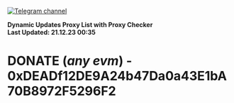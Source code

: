 [![Telegram channel](https://img.shields.io/endpoint?url=https://runkit.io/damiankrawczyk/telegram-badge/branches/master?url=https://t.me/n4z4v0d)](https://t.me/n4z4v0d) 

**Dynamic Updates Proxy List with Proxy Checker**  
**Last Updated: 21.12.23 00:35**

# DONATE (_any evm_) - 0xDEADf12DE9A24b47Da0a43E1bA70B8972F5296F2
